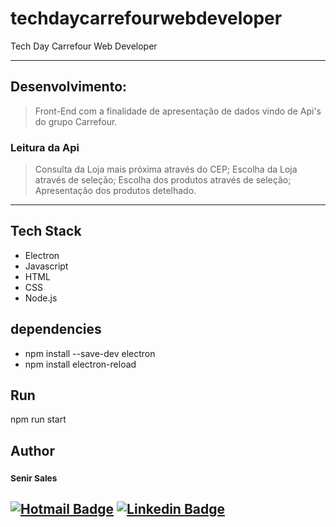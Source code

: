 # techdaycarrefourwebdeveloper
 Tech Day Carrefour Web Developer

---
## Desenvolvimento:
>Front-End com a finalidade de apresentação de dados vindo de Api's do grupo Carrefour.

### Leitura da Api
> Consulta da Loja mais próxima através do CEP;
Escolha da Loja através de seleção;
Escolha dos produtos através de seleção;
Apresentação dos produtos detelhado.


---
## Tech Stack
- Electron
- Javascript
- HTML
- CSS
- Node.js

## dependencies
- npm install --save-dev electron
- npm install electron-reload

## Run
npm run start

## Author
### <sub><b>Senir Sales</b></sub></a>
[![Hotmail Badge](https://img.shields.io/badge/-senirsales@hotmail.com-0078D4?style=for-the-badge&logo=microsoft-outlook&logoColor=white&link=mailto:senirsales@hotmail.com)](mailto:senirsales@hotmail.com)
[![Linkedin Badge](https://img.shields.io/badge/-Senir-blue?style=flat-square&logo=Linkedin&logoColor=white&link=https://www.linkedin.com/in/senir-sales-oliveira-960472219/)](https://www.linkedin.com/in/senir-sales-oliveira-960472219/)
---